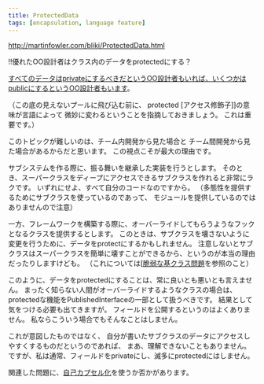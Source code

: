 ```yaml
---
title: ProtectedData
tags: [encapsulation, language feature]
---
```


http://martinfowler.com/bliki/ProtectedData.html

!!優れたOO設計者はクラス内のデータをprotectedにする？

[すべてのデータはprivateにするべきだというOO設計者もいれば、いくつかはpublicにするというOO設計者もいます](http://groups.google.com/groups?threadm=db9bbf31.0303260938.a4bad42%40posting.google.com)。

（この底の見えないプールに飛び込む前に、
protected [アクセス修飾子]]の意味が言語によって
微妙に変わるということを指摘しておきましょう。
これは重要です。）

このトピックが難しいのは、チーム内開発から見た場合と
チーム間開発から見た場合があるからだと思います。
この視点こそが最大の理由です。

サブシステムを作る際に、振る舞いを継承した実装を行うとします。
そのとき、スーパークラスをディープにアクセスできるサブクラスを作れると非常にラクです。
いずれにせよ、すべて自分のコードなのですから。
（多態性を提供するためにサブクラスを使っているのであって、
モジュールを提供しているのではありませんので注意）

一方、フレームワークを構築する際に、オーバーライドしてもらうようなフックとなるクラスを提供するとします。
このときは、サブクラスを壊さないように変更を行うために、データをprotectにするかもしれません。
注意しないとサブクラスはスーパークラスを簡単に壊すことができるから、というのが本当の理由だったりしますけども。
（これについては[[脆弱な基クラス問題](http://www.cas.mcmaster.ca/~emil/publications/fragile/)を参照のこと）

このように、データをprotectedにすることは、常に良いとも悪いとも言えません。
まったく知らない人間がオーバーライドするようなクラスの場合は、
protectedな機能をPublishedInterfaceの一部として扱うべきです。
結果として気をつける必要も出てきますが。
フィールドを公開するというのはよくありません。
私ならこういう場合でもそんなことはしません。

これが意図したものではなく、
自分が書いたサブクラスのデータにアクセスしやすくするものだというのであれば、
まあ、理解できないこともありません。
ですが、私は通常、フィールドをprivateにし、滅多にprotectedにはしません。

関連した問題に、[自己カプセル化](SelfEncapsulation)を使うか否かがあります。
